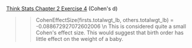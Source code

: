 [Think Stats Chapter 2 Exercise 4](http://greenteapress.com/thinkstats2/html/thinkstats2003.html#toc24) (Cohen's d)

>> CohenEffectSize(firsts.totalwgt_lb, others.totalwgt_lb) = -0.088672927072602006 \n
>> This is considered quite a small Cohen's effect size. This would suggest that birth order has little effect on the weight of a baby.
